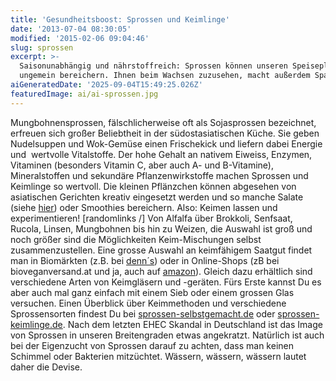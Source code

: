 ```yaml
---
title: 'Gesundheitsboost: Sprossen und Keimlinge'
date: '2013-07-04 08:30:05'
modified: '2015-02-06 09:04:46'
slug: sprossen
excerpt: >-
  Saisonunabhängig und nährstoffreich: Sprossen können unseren Speiseplan
  ungemein bereichern. Ihnen beim Wachsen zuzusehen, macht außerdem Spaß!
aiGeneratedDate: '2025-09-04T15:49:25.026Z'
featuredImage: ai/ai-sprossen.jpg
---
```


Mungbohnensprossen, fälschlicherweise oft als Sojasprossen bezeichnet, erfreuen sich großer Beliebtheit in der südostasiatischen Küche. Sie geben Nudelsuppen und Wok-Gemüse einen Frischekick und liefern dabei Energie und  wertvolle Vitalstoffe. Der hohe Gehalt an nativem Eiweiss, Enzymen, Vitaminen (besonders Vitamin C, aber auch A- und B-Vitamine), Mineralstoffen und sekundäre Pflanzenwirkstoffe machen Sprossen und Keimlinge so wertvoll. Die kleinen Pflänzchen können abgesehen von asiatischen Gerichten kreativ eingesetzt werden und so manche Salate (siehe [hier](https://www.veganblatt.com/kichererbsen-sprossen-salat)) oder Smoothies bereichern. Also: Keimen lassen und experimentieren! \[randomlinks /\] Von Alfalfa über Brokkoli, Senfsaat, Rucola, Linsen, Mungbohnen bis hin zu Weizen, die Auswahl ist groß und noch größer sind die Möglichkeiten Keim-Mischungen selbst zusammenzustellen. Eine grosse Auswahl an keimfähigem Saatgut findet man in Biomärkten (z.B. bei [denn´s](http://www.denns-biomarkt.at/)) oder in Online-Shops (zB bei bioveganversand.at und ja, auch auf [amazon](http://www.amazon.de/)). Gleich dazu erhältlich sind verschiedene Arten von Keimgläsern und -geräten. Fürs Erste kannst Du es aber auch mal ganz einfach mit einem Sieb oder einem grossen Glas versuchen. Einen Überblick über Keimmethoden und verschiedene Sprossensorten findest Du bei [sprossen-selbstgemacht.de](http://sprossen-selbstgemacht.de/) oder [sprossen-keimlinge.de](http://www.sprossen-keimlinge.de/). Nach dem letzten EHEC Skandal in Deutschland ist das Image von Sprossen in unseren Breitengraden etwas angekratzt. Natürlich ist auch bei der Eigenzucht von Sprossen darauf zu achten, dass man keinen Schimmel oder Bakterien mitzüchtet. Wässern, wässern, wässern lautet daher die Devise.
